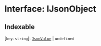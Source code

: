 # Interface: IJsonObject

## Indexable

 \[`key`: `string`\]: [`JsonValue`](../type-aliases/JsonValue.md) \| `undefined`
